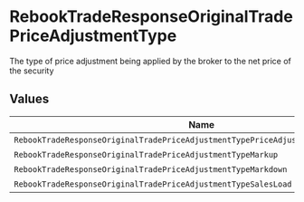 # RebookTradeResponseOriginalTradePriceAdjustmentType

The type of price adjustment being applied by the broker to the net price of the security


## Values

| Name                                                                                | Value                                                                               |
| ----------------------------------------------------------------------------------- | ----------------------------------------------------------------------------------- |
| `RebookTradeResponseOriginalTradePriceAdjustmentTypePriceAdjustmentTypeUnspecified` | PRICE_ADJUSTMENT_TYPE_UNSPECIFIED                                                   |
| `RebookTradeResponseOriginalTradePriceAdjustmentTypeMarkup`                         | MARKUP                                                                              |
| `RebookTradeResponseOriginalTradePriceAdjustmentTypeMarkdown`                       | MARKDOWN                                                                            |
| `RebookTradeResponseOriginalTradePriceAdjustmentTypeSalesLoad`                      | SALES_LOAD                                                                          |
